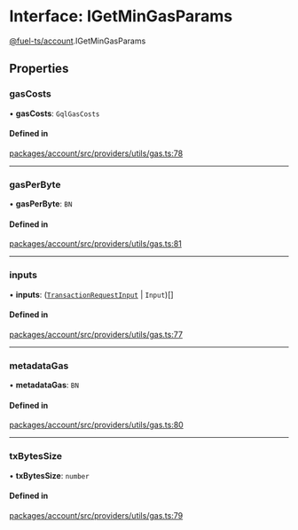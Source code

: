 # Interface: IGetMinGasParams

[@fuel-ts/account](/api/Account/index.md).IGetMinGasParams

## Properties

### gasCosts

• **gasCosts**: `GqlGasCosts`

#### Defined in

[packages/account/src/providers/utils/gas.ts:78](https://github.com/FuelLabs/fuels-ts/blob/aa70d26b/packages/account/src/providers/utils/gas.ts#L78)

___

### gasPerByte

• **gasPerByte**: `BN`

#### Defined in

[packages/account/src/providers/utils/gas.ts:81](https://github.com/FuelLabs/fuels-ts/blob/aa70d26b/packages/account/src/providers/utils/gas.ts#L81)

___

### inputs

• **inputs**: ([`TransactionRequestInput`](/api/Account/index.md#transactionrequestinput) \| `Input`)[]

#### Defined in

[packages/account/src/providers/utils/gas.ts:77](https://github.com/FuelLabs/fuels-ts/blob/aa70d26b/packages/account/src/providers/utils/gas.ts#L77)

___

### metadataGas

• **metadataGas**: `BN`

#### Defined in

[packages/account/src/providers/utils/gas.ts:80](https://github.com/FuelLabs/fuels-ts/blob/aa70d26b/packages/account/src/providers/utils/gas.ts#L80)

___

### txBytesSize

• **txBytesSize**: `number`

#### Defined in

[packages/account/src/providers/utils/gas.ts:79](https://github.com/FuelLabs/fuels-ts/blob/aa70d26b/packages/account/src/providers/utils/gas.ts#L79)
